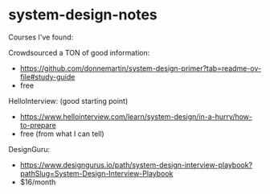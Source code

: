 # system-design-notes

Courses I've found:

Crowdsourced a TON of good information:
* https://github.com/donnemartin/system-design-primer?tab=readme-ov-file#study-guide
* free

HelloInterview: (good starting point)
* https://www.hellointerview.com/learn/system-design/in-a-hurry/how-to-prepare
* free (from what I can tell)
  
DesignGuru:
* https://www.designgurus.io/path/system-design-interview-playbook?pathSlug=System-Design-Interview-Playbook
* $16/month


